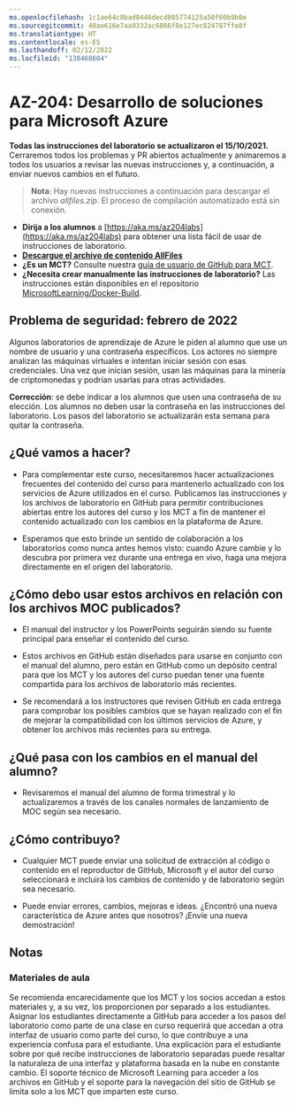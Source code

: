 ```yaml
---
ms.openlocfilehash: 1c1ae64c8bad8446decd805774125a50f60b9b0e
ms.sourcegitcommit: 40ae616e7aa9332ac6866f8e127ec824787ffe8f
ms.translationtype: HT
ms.contentlocale: es-ES
ms.lasthandoff: 02/12/2022
ms.locfileid: "138468604"
---
```

# <a name="az-204-developing-solutions-for-microsoft-azure"></a>AZ-204: Desarrollo de soluciones para Microsoft Azure

**Todas las instrucciones del laboratorio se actualizaron el 15/10/2021.** Cerraremos todos los problemas y PR abiertos actualmente y animaremos a todos los usuarios a revisar las nuevas instrucciones y, a continuación, a enviar nuevos cambios en el futuro.

> **Nota**: Hay nuevas instrucciones a continuación para descargar el archivo *allfiles.zip*. El proceso de compilación automatizado está sin conexión.

- **Dirija a los alumnos** a [https://aka.ms/az204labs](https://aka.ms/az204labs) para obtener una lista fácil de usar de instrucciones de laboratorio.
- **[Descargue el archivo de contenido AllFiles](https://github.com/MicrosoftLearning/AZ-204-DevelopingSolutionsforMicrosoftAzure/raw/master/Allfiles/allfiles-20220211.zip)**
- **¿Es un MCT?** Consulte nuestra [guía de usuario de GitHub para MCT](https://microsoftlearning.github.io/MCT-User-Guide/).
- **¿Necesita crear manualmente las instrucciones de laboratorio?** Las instrucciones están disponibles en el repositorio [MicrosoftLearning/Docker-Build](https://github.com/MicrosoftLearning/Docker-Build). 
<!-- 

- **[Download Latest Student Handbook and AllFiles Content](../../releases/latest)**-->

## <a name="security-issue---february-2022"></a>Problema de seguridad: febrero de 2022

Algunos laboratorios de aprendizaje de Azure le piden al alumno que use un nombre de usuario y una contraseña específicos. Los actores no siempre analizan las máquinas virtuales e intentan iniciar sesión con esas credenciales.
Una vez que inician sesión, usan las máquinas para la minería de criptomonedas y podrían usarlas para otras actividades.

**Corrección**: se debe indicar a los alumnos que usen una contraseña de su elección. Los alumnos no deben usar la contraseña en las instrucciones del laboratorio. Los pasos del laboratorio se actualizarán esta semana para quitar la contraseña. 

## <a name="what-are-we-doing"></a>¿Qué vamos a hacer?

- Para complementar este curso, necesitaremos hacer actualizaciones frecuentes del contenido del curso para mantenerlo actualizado con los servicios de Azure utilizados en el curso.  Publicamos las instrucciones y los archivos de laboratorio en GitHub para permitir contribuciones abiertas entre los autores del curso y los MCT a fin de mantener el contenido actualizado con los cambios en la plataforma de Azure.

- Esperamos que esto brinde un sentido de colaboración a los laboratorios como nunca antes hemos visto: cuando Azure cambie y lo descubra por primera vez durante una entrega en vivo, haga una mejora directamente en el origen del laboratorio. 

## <a name="how-should-i-use-these-files-relative-to-the-released-moc-files"></a>¿Cómo debo usar estos archivos en relación con los archivos MOC publicados?

- El manual del instructor y los PowerPoints seguirán siendo su fuente principal para enseñar el contenido del curso.

- Estos archivos en GitHub están diseñados para usarse en conjunto con el manual del alumno, pero están en GitHub como un depósito central para que los MCT y los autores del curso puedan tener una fuente compartida para los archivos de laboratorio más recientes.

- Se recomendará a los instructores que revisen GitHub en cada entrega para comprobar los posibles cambios que se hayan realizado con el fin de mejorar la compatibilidad con los últimos servicios de Azure, y obtener los archivos más recientes para su entrega.

## <a name="what-about-changes-to-the-student-handbook"></a>¿Qué pasa con los cambios en el manual del alumno?

- Revisaremos el manual del alumno de forma trimestral y lo actualizaremos a través de los canales normales de lanzamiento de MOC según sea necesario.

## <a name="how-do-i-contribute"></a>¿Cómo contribuyo?

- Cualquier MCT puede enviar una solicitud de extracción al código o contenido en el reproductor de GitHub, Microsoft y el autor del curso seleccionará e incluirá los cambios de contenido y de laboratorio según sea necesario.

- Puede enviar errores, cambios, mejoras e ideas.  ¿Encontró una nueva característica de Azure antes que nosotros?  ¡Envíe una nueva demostración!

## <a name="notes"></a>Notas

### <a name="classroom-materials"></a>Materiales de aula

Se recomienda encarecidamente que los MCT y los socios accedan a estos materiales y, a su vez, los proporcionen por separado a los estudiantes.  Asignar los estudiantes directamente a GitHub para acceder a los pasos del laboratorio como parte de una clase en curso requerirá que accedan a otra interfaz de usuario como parte del curso, lo que contribuye a una experiencia confusa para el estudiante. Una explicación para el estudiante sobre por qué recibe instrucciones de laboratorio separadas puede resaltar la naturaleza de una interfaz y plataforma basada en la nube en constante cambio. El soporte técnico de Microsoft Learning para acceder a los archivos en GitHub y el soporte para la navegación del sitio de GitHub se limita solo a los MCT que imparten este curso.
